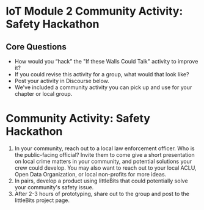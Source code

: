 # IoT Module 2 Community Activity: Safety Hackathon

## Core Questions
- How would you “hack” the "If these Walls Could Talk" activity to improve it?
- If you could revise this activity for a group, what would that look like?
- Post your activity in Discourse below. 
- We've included a community activity you can pick up and use for your chapter or local group. 

# Community Activity: Safety Hackathon
1. In your community, reach out to a local law enforcement officer. Who is the public-facing official? Invite them to come give a short presentation on local crime matters in your community, and potential solutions your crew could develop. You may also want to reach out to your local ACLU, Open Data Organization, or local non-profits for more ideas.
2. In pairs, develop a product using littleBits that could potentially solve your community's safety issue. 
3. After 2-3 hours of prototyping, share out to the group and post to the littleBits project page. 

 


 
